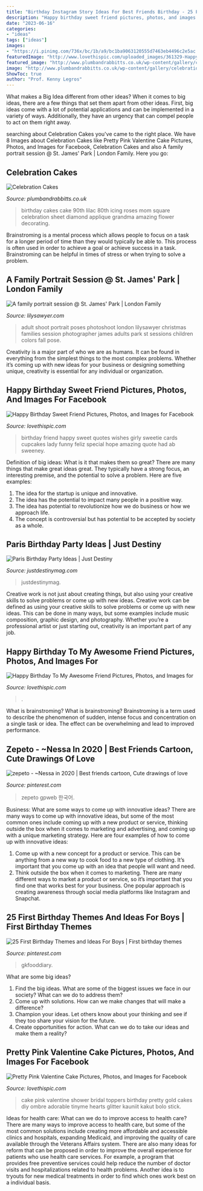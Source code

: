 ```yaml
---
title: "Birthday Instagram Story Ideas For Best Friends Birthday - 25 First Birthday Themes And Ideas For Boys"
description: "Happy birthday sweet friend pictures, photos, and images for facebook"
date: "2023-06-16"
categories:
- "ideas"
tags: ["ideas"]
images:
- "https://i.pinimg.com/736x/bc/1b/a9/bc1ba9063120555d7463eb4496c2e5ac.jpg"
featuredImage: "http://www.lovethispic.com/uploaded_images/361329-Happy-Birthday-To-My-Awesome-Friend.jpg"
featured_image: "http://www.plumbandrabbitts.co.uk/wp-content/gallery/celebration-cakes/90th-lilac-birthday-cake.jpg"
image: "http://www.plumbandrabbitts.co.uk/wp-content/gallery/celebration-cakes/90th-lilac-birthday-cake.jpg"
ShowToc: true
author: "Prof. Kenny Legros"
---
```



What makes a Big Idea different from other ideas?
When it comes to big ideas, there are a few things that set them apart from other ideas. First, big ideas come with a lot of potential applications and can be implemented in a variety of ways. Additionally, they have an urgency that can compel people to act on them right away.

	

		
searching about Celebration Cakes you've came to the right place. We have 8 Images about Celebration Cakes like Pretty Pink Valentine Cake Pictures, Photos, and Images for Facebook, Celebration Cakes and also A family portrait session @ St. James&#039; Park | London Family. Here you go:
		
    
## Celebration Cakes

<img loading=lazy src="http://www.plumbandrabbitts.co.uk/wp-content/gallery/celebration-cakes/90th-lilac-birthday-cake.jpg" onerror="this.onerror=null;this.src='https://tse3.mm.bing.net/th?id=OIP.-mA-ko3xF3407uxyqWoOegHaLI&amp;pid=15.1';" alt="Celebration Cakes">

_Source: plumbandrabbitts.co.uk_

>birthday cakes cake 90th lilac 80th icing roses mom square celebration sheet diamond applique grandma amazing flower decorating. 

	

Brainstroming is a mental process which allows people to focus on a task for a longer period of time than they would typically be able to. This process is often used in order to achieve a goal or achieve success in a task. Brainstroming can be helpful in times of stress or when trying to solve a problem.

    
## A Family Portrait Session @ St. James&#039; Park | London Family

<img loading=lazy src="https://lilysawyer.com/wp-726/wp-content/uploads/2012/12/ibrahimi_8_WEB.jpg" onerror="this.onerror=null;this.src='https://tse1.mm.bing.net/th?id=OIP.-SfkjpnnYAJsN50P-NJ6MQHaPe&amp;pid=15.1';" alt="A family portrait session @ St. James&#039; Park | London Family">

_Source: lilysawyer.com_

>adult shoot portrait poses photoshoot london lilysawyer christmas families session photographer james adults park st sessions children colors fall pose. 

	

Creativity is a major part of who we are as humans. It can be found in everything from the simplest things to the most complex problems. Whether it’s coming up with new ideas for your business or designing something unique, creativity is essential for any individual or organization.

    
## Happy Birthday Sweet Friend Pictures, Photos, And Images For Facebook

<img loading=lazy src="https://s-media-cache-ak0.pinimg.com/564x/29/ab/02/29ab02083de236d2da36733b8566b8fa.jpg" onerror="this.onerror=null;this.src='https://tse4.mm.bing.net/th?id=OIP.WbHL4C2TJR-aCMbHQpWKdAHaKr&amp;pid=15.1';" alt="Happy Birthday Sweet Friend Pictures, Photos, and Images for Facebook">

_Source: lovethispic.com_

>birthday friend happy sweet quotes wishes girly sweetie cards cupcakes lady funny feliz special hope amazing quote had ab sweeney. 

	

Definition of big ideas: What is it that makes them so great?
There are many things that make great ideas great. They typically have a strong focus, an interesting premise, and the potential to solve a problem. Here are five examples:
1. The idea for the startup is unique and innovative.
2. The idea has the potential to impact many people in a positive way.
3. The idea has potential to revolutionize how we do business or how we approach life. 
4. The concept is controversial but has potential to be accepted by society as a whole. 

    
## Paris Birthday Party Ideas | Just Destiny

<img loading=lazy src="https://justdestinymag.com/wp-content/uploads/2015/03/Paris-Birthday-Party-Just-Destiny-Mag.jpg" onerror="this.onerror=null;this.src='https://tse2.mm.bing.net/th?id=OIP.pqgLRZXBjrgBLRnEOrSW8QHaKl&amp;pid=15.1';" alt="Paris Birthday Party Ideas | Just Destiny">

_Source: justdestinymag.com_

>justdestinymag. 

	

Creative work is not just about creating things, but also using your creative skills to solve problems or come up with new ideas.
Creative work can be defined as using your creative skills to solve problems or come up with new ideas. This can be done in many ways, but some examples include music composition, graphic design, and photography. Whether you’re a professional artist or just starting out, creativity is an important part of any job.

    
## Happy Birthday To My Awesome Friend Pictures, Photos, And Images For

<img loading=lazy src="http://www.lovethispic.com/uploaded_images/361329-Happy-Birthday-To-My-Awesome-Friend.jpg" onerror="this.onerror=null;this.src='https://tse1.mm.bing.net/th?id=OIP.QfbL3HUdg2_PF2Q8tLdl1wAAAA&amp;pid=15.1';" alt="Happy Birthday To My Awesome Friend Pictures, Photos, and Images for">

_Source: lovethispic.com_

>. 

	

What is brainstroming?
What is brainstroming? Brainstroming is a term used to describe the phenomenon of sudden, intense focus and concentration on a single task or idea. The effect can be overwhelming and lead to improved performance.

    
## Zepeto - ~Nessa In 2020 | Best Friends Cartoon, Cute Drawings Of Love

<img loading=lazy src="https://i.pinimg.com/736x/af/18/0f/af180fb5a4ac3ff2564773e127ce99f5.jpg" onerror="this.onerror=null;this.src='https://tse2.mm.bing.net/th?id=OIP._tQr-nilYtC7_SW1Dg4EeQHaFj&amp;pid=15.1';" alt="zepeto - ~Nessa in 2020 | Best friends cartoon, Cute drawings of love">

_Source: pinterest.com_

>zepeto gpweb 한국어. 

	

Business: What are some ways to come up with innovative ideas?
There are many ways to come up with innovative ideas, but some of the most common ones include coming up with a new product or service, thinking outside the box when it comes to marketing and advertising, and coming up with a unique marketing strategy. Here are four examples of how to come up with innovative ideas: 
1. Come up with a new concept for a product or service. This can be anything from a new way to cook food to a new type of clothing. It’s important that you come up with an idea that people will want and need. 
2. Think outside the box when it comes to marketing. There are many different ways to market a product or service, so it’s important that you find one that works best for your business. One popular approach is creating awareness through social media platforms like Instagram and Snapchat.

    
## 25 First Birthday Themes And Ideas For Boys | First Birthday Themes

<img loading=lazy src="https://i.pinimg.com/736x/bc/1b/a9/bc1ba9063120555d7463eb4496c2e5ac.jpg" onerror="this.onerror=null;this.src='https://tse1.mm.bing.net/th?id=OIP.F_UbeDld10Njd59ZWX6c7AHaLH&amp;pid=15.1';" alt="25 First Birthday Themes and Ideas For Boys | First birthday themes">

_Source: pinterest.com_

>gkfooddiary. 

	

What are some big ideas?
1. Find the big ideas. What are some of the biggest issues we face in our society? What can we do to address them?
2. Come up with solutions. How can we make changes that will make a difference?
3. Champion your ideas. Let others know about your thinking and see if they too share your vision for the future.
4. Create opportunities for action. What can we do to take our ideas and make them a reality?

    
## Pretty Pink Valentine Cake Pictures, Photos, And Images For Facebook

<img loading=lazy src="http://www.lovethispic.com/uploaded_images/152416-Pretty-Pink-Valentine-Cake.jpg" onerror="this.onerror=null;this.src='https://tse4.mm.bing.net/th?id=OIP.535sN0deFXbwGj4inHLiZQHaLH&amp;pid=15.1';" alt="Pretty Pink Valentine Cake Pictures, Photos, and Images for Facebook">

_Source: lovethispic.com_

>cake pink valentine shower bridal toppers birthday pretty gold cakes diy ombre adorable tinyme hearts glitter kauniit kakut bolo stick. 

	

Ideas for health care: What can we do to improve access to health care?
There are many ways to improve access to health care, but some of the most common solutions include creating more affordable and accessible clinics and hospitals, expanding Medicaid, and improving the quality of care available through the Veterans Affairs system. There are also many ideas for reform that can be proposed in order to improve the overall experience for patients who use health care services. For example, a program that provides free preventive services could help reduce the number of doctor visits and hospitalizations related to health problems. Another idea is to tryouts for new medical treatments in order to find which ones work best on a individual basis.

